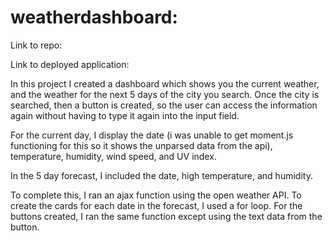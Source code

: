 # weatherdashboard:

Link to repo:

Link to deployed application:

In this project I created a dashboard which shows you the current weather, and the weather for the next 5 days of the city you search. Once the city is searched, then a button is created, so the user can access the information again without having to type it again into the input field. 

For the current day, I display the date (i was unable to get moment.js functioning for this so it shows the unparsed data from the api), temperature, humidity, wind speed, and UV index.

In the 5 day forecast, I included the date, high temperature, and humidity.

To complete this, I ran an ajax function using the open weather API. To create the cards for each date in the forecast, I used a for loop. For the buttons created, I ran the same function except using the text data from the button.